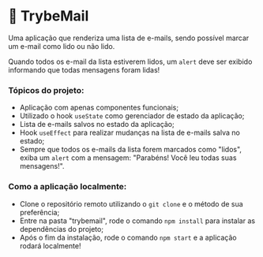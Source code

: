 # 🚀 TrybeMail
Uma aplicação que renderiza uma lista de e-mails, sendo possível marcar um e-mail como lido ou não lido.


Quando todos os e-mail da lista estiverem lidos, um `alert` deve ser exibido informando que todas mensagens foram lidas!

### Tópicos do projeto:
- Aplicação com apenas componentes funcionais;
- Utilizado o hook `useState` como gerenciador de estado da aplicação;
- Lista de e-mails salvos no estado da aplicação;
- Hook `useEffect` para realizar mudanças na lista de e-mails salva no estado;
- Sempre que todos os e-mails da lista forem marcados como "lidos", exiba um `alert` com a mensagem: "Parabéns! Você leu todas suas mensagens!".

### Como a aplicação localmente:
- Clone o repositório remoto utilizando o `git clone` e o método de sua preferência;
- Entre na pasta "trybemail", rode o comando `npm install` para instalar as dependências do projeto;
- Após o fim da instalação, rode o comando `npm start` e a aplicação rodará localmente!